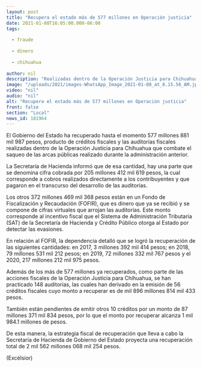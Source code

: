 ```yaml
---
layout: post
title: "Recupera el estado más de 577 millones en Operación justicia"
date: 2021-01-08T16:05:00.000-06:00
tags:
  
  - fraude
  
  - dinero
  
  - chihuahua
  
author: nil
description: "Realizadas dentro de la Operación Justicia para Chihuahua que combate el saqueo de las arcas públicas realizado durante la administración anterior"
image: "/uploads/2021/images-WhatsApp_Image_2021-01-08_at_8.15.56_AM.jpeg"
video: "nil"
audio: "nil"
alt: "Recupera el estado más de 577 millones en Operación justicia"
front: false
section: "Local"
news_id: 181964
---
```


El Gobierno del Estado ha recuperado hasta el momento 577 millones 881 mil 987 pesos, producto de créditos fiscales y las auditorías fiscales realizadas dentro de la Operación Justicia para Chihuahua que combate el saqueo de las arcas públicas realizado durante la administración anterior.

La Secretaría de Hacienda informó que de esa cantidad, hay una parte que se denomina cifra cobrada por 205 millones 412 mil 619 pesos, la cual corresponde a cobros realizados directamente a los contribuyentes y que pagaron en el transcurso del desarrollo de las auditorías.

Los otros 372 millones 469 mil 368 pesos están en un Fondo de Fiscalización y Recaudación (FOFIR), que es dinero que ya se recibió y se compone de cifras virtuales que arrojan las auditorías. Este monto corresponde al incentivo fiscal que el Sistema de Administración Tributaria (SAT) de la Secretaría de Hacienda y Crédito Público otorga al Estado por detectar las evasiones.

En relación al FOFIR, la dependencia detalló que se logró la recuperación de las siguientes cantidades: en 2017, 3 millones 392 mil 414 pesos; en 2018, 79 millones 531 mil 212 pesos; en 2019, 72 millones 332 mil 767 pesos y el 2020, 217 millones 212 mil 975 pesos.

Además de los más de 577 millones ya recuperados, como parte de las acciones fiscales de la Operación Justicia para Chihuahua, se han practicado 148 auditorías, las cuales han derivado en la emisión de 56 créditos fiscales cuyo monto a recuperar es de mil 896 millones 814 mil 433 pesos.

También están pendientes de emitir otros 10 créditos por un monto de 87 millones 371 mil 834 pesos, por lo que el monto por recuperar alcanza 1 mil 984.1 millones de pesos.

De esta manera, la estrategia fiscal de recuperación que lleva a cabo la Secretaría de Hacienda de Gobierno del Estado proyecta una recuperación total de 2 mil 562 millones 068 mil 254 pesos.

(Excélsior)